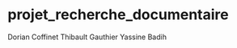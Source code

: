 projet_recherche_documentaire
=============================


Dorian Coffinet
Thibault Gauthier
Yassine Badih